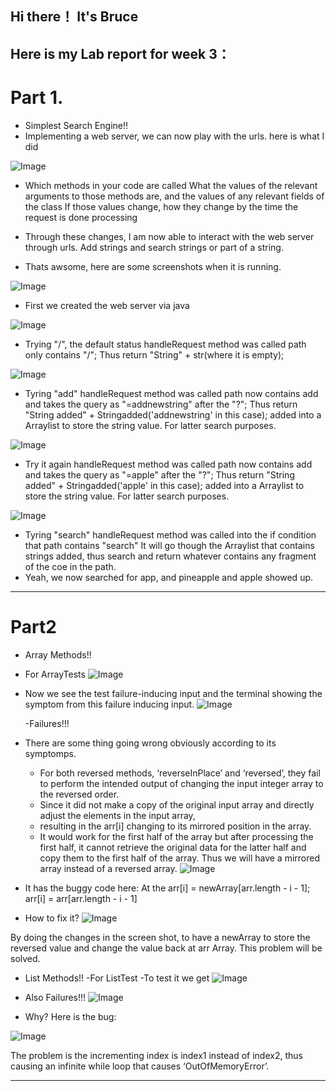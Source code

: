 ## Hi there！ It's Bruce
## Here is my Lab report for week 3：

# Part 1.
 - Simplest Search Engine!!
 - Implementing a web server, we can now play with the urls.
   here is what I did
  
![Image](3.6.png)

- Which methods in your code are called
What the values of the relevant arguments to those methods are, and the values of any relevant fields of the class
If those values change, how they change by the time the request is done processing

- Through these changes, I am now able to interact with the web server through urls. 
  Add strings and search strings or part of a string.
  
- Thats awsome, here are some screenshots when it is running.

![Image](3.7.png)

- First we created the web server via java


![Image](3.1.png)

- Trying "/", the default status
handleRequest method was called
path only contains "/"; 
Thus return "String" + str(where it is empty);

![Image](3.2.png)

- Tyring "add"
handleRequest method was called
path now contains add and takes the query as "=addnewstring" after the "?"; 
Thus return "String added" + Stringadded('addnewstring' in this case);
added into a Arraylist to store the string value. For latter search purposes.

![Image](3.3.png)


- Try it again
handleRequest method was called
path now contains add and takes the query as "=apple" after the "?"; 
Thus return "String added" + Stringadded('apple' in this case);
added into a Arraylist to store the string value. For latter search purposes.

![Image](3.4.png)


- Tyring "search"
handleRequest method was called
into the if condition that path contains "search"
It will go though the Arraylist that contains strings added,
thus search and return whatever contains any fragment of the coe in the path.
- Yeah, we now searched for app, and pineapple and apple showed up.

---

# Part2
- Array Methods!!
- For ArrayTests
![Image](3.14.png)

- Now we see the test failure-inducing input and the terminal showing the symptom from this failure inducing input.
![Image](3.8.png)


  -Failures!!!
- There are some thing going wrong obviously according to its symptomps.

  - For both reversed methods, ‘reverseInPlace’ and ‘reversed’, they fail to perform the intended output of changing the input integer array to the reversed order.
  - Since it did not make a copy of the original input array and directly adjust the elements in the input array, 
  - resulting in the arr[i] changing to its mirrored position in the array.
  - It would work for the first half of the array but after processing the first half, it cannot retrieve the original data for the latter half and copy them to the       first half of the array. Thus we will have a mirrored array instead of a reversed array.
![Image](3.9.png)


- It has the buggy code here:
At the arr[i] = newArray[arr.length - i - 1];
arr[i] = arr[arr.length - i - 1] 

- How to fix it?
![Image](3.10.png)


By doing the changes in the screen shot, to have a newArray to store the reversed value and change the value back at arr Array. 
This problem will be solved.

- List Methods!!
-For ListTest
  -To test it we get
![Image](3.11.png)


- Also Failures!!!
![Image](3.12.png)



- Why?
Here is the bug:

![Image](3.13.png)


The problem is the incrementing index is index1 instead of index2, thus causing an infinite while loop that causes ‘OutOfMemoryError’.

---
